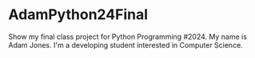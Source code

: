# AdamPython24Final
Show my final class project for Python Programming #2024.
My name is Adam Jones.
I'm a developing student interested in Computer Science. 
